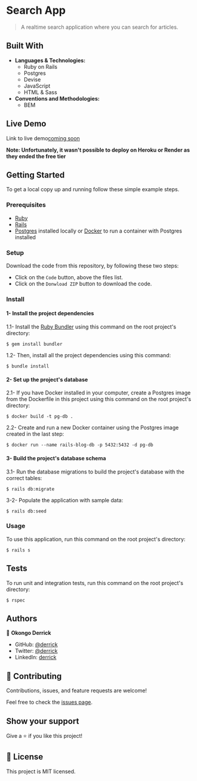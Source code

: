 # Search App

> A realtime search application where you can search for articles. 

## Built With

- **Languages & Technologies:**
  - Ruby on Rails
  - Postgres
  - Devise
  - JavaScript
  - HTML & Sass
- **Conventions and Methodologies:**
  - BEM 

## Live Demo

Link to live demo[coming soon]()

**Note: Unfortunately, it wasn't possible to deploy on Heroku or Render as they ended the free tier**


## Getting Started

To get a local copy up and running follow these simple example steps.

### Prerequisites

- [Ruby](https://www.ruby-lang.org/en/downloads/)
- [Rails](https://rubyonrails.org/)
- [Postgres](https://www.postgresql.org/) installed locally or [Docker](https://www.docker.com/) to run a container with Postgres installed

### Setup

Download the code from this repository, by following these two steps:
  - Click on the ``Code`` button, above the files list.
  - Click on the ``Donwload ZIP`` button to download the code.

### Install

#### 1- Install the project dependencies

1.1- Install the [Ruby Bundler](https://bundler.io/) using this command on the root project's directory:
```console
$ gem install bundler
```

1.2- Then, install all the project dependencies using this command:

```console
$ bundle install
```

#### 2- Set up the project's database

2.1- If you have Docker installed in your computer, create a Postgres image from the Dockerfile in this project using this command on the root project's directory:

```console
$ docker build -t pg-db .
```

2.2- Create and run a new Docker container using the Postgres image created in the last step:

```console
$ docker run --name rails-blog-db -p 5432:5432 -d pg-db
```

#### 3- Build the project's database schema

3.1- Run the database migrations to build the project's database with the correct tables:

```console
$ rails db:migrate
```

3-2- Populate the application with sample data:

```console
$ rails db:seed
```

### Usage

To use this application, run this command on the root project's directory: 

```console
$ rails s
```

## Tests

To run unit and integration tests, run this command on the root project's directory: 

```console
$ rspec
```

## Authors

👤 **Okongo Derrick**

- GitHub: [@derrick](https://github.com/derrick1451)
- Twitter: [@derrick](https://twitter.com/derrickHayle)
- LinkedIn: [derrick](https://linkedin.com/in/okongo-derrick)

## 🤝 Contributing

Contributions, issues, and feature requests are welcome!

Feel free to check the [issues page](https://github.com/derrick1451/Search_app/issues).

## Show your support

Give a ⭐️ if you like this project!

## 📝 License

This project is MIT licensed.